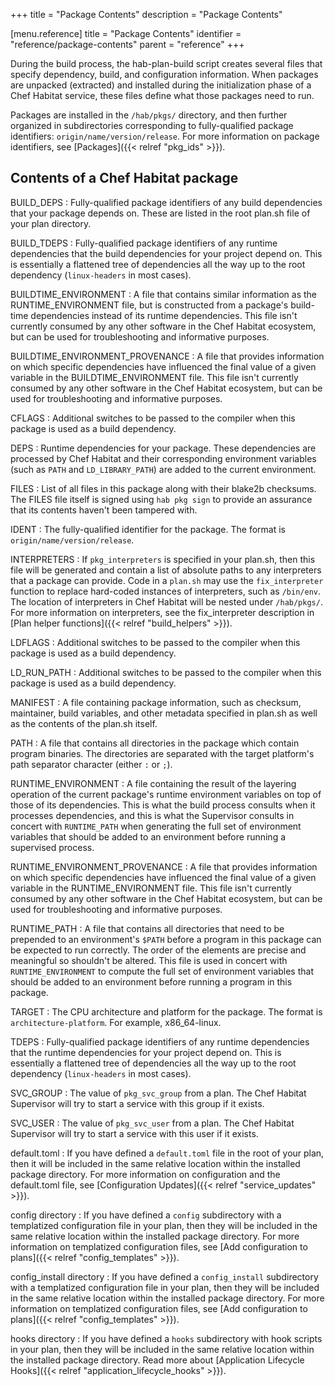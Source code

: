 +++
title = "Package Contents"
description = "Package Contents"


[menu.reference]
    title = "Package Contents"
    identifier = "reference/package-contents"
    parent = "reference"
+++

During the build process, the hab-plan-build script creates several files that specify dependency, build, and configuration information. When packages are unpacked (extracted) and installed during the initialization phase of a Chef Habitat service, these files define what those packages need to run.

Packages are installed in the `/hab/pkgs/` directory, and then further organized in subdirectories corresponding to fully-qualified package identifiers: `origin/name/version/release`. For more information on package identifiers, see [Packages]({{< relref "pkg_ids" >}}).

## Contents of a Chef Habitat package

BUILD_DEPS
: Fully-qualified package identifiers of any build dependencies that your package depends on. These are listed in the root plan.sh file of your plan directory.

BUILD_TDEPS
: Fully-qualified package identifiers of any runtime dependencies that the build dependencies for your project depend on. This is essentially a flattened tree of dependencies all the way up to the root dependency (`linux-headers` in most cases).

BUILDTIME_ENVIRONMENT
: A file that contains similar information as the RUNTIME_ENVIRONMENT file, but is constructed from a package's build-time dependencies instead of its runtime dependencies. This file isn't currently consumed by any other software in the Chef Habitat ecosystem, but can be used for troubleshooting and informative purposes.

BUILDTIME_ENVIRONMENT_PROVENANCE
: A file that provides information on which specific dependencies have influenced the final value of a given variable in the BUILDTIME_ENVIRONMENT file. This file isn't currently consumed by any other software in the Chef Habitat ecosystem, but can be used for troubleshooting and informative purposes.

CFLAGS
: Additional switches to be passed to the compiler when this package is used as a build dependency.

DEPS
: Runtime dependencies for your package. These dependencies are processed by Chef Habitat and their corresponding environment variables (such as `PATH` and `LD_LIBRARY_PATH`) are added to the current environment.

FILES
: List of all files in this package along with their blake2b checksums. The FILES file itself is signed using `hab pkg sign` to provide an assurance that its contents haven't been tampered with.

IDENT
: The fully-qualified identifier for the package. The format is `origin/name/version/release`.

INTERPRETERS
: If `pkg_interpreters` is specified in your plan.sh, then this file will be generated and contain a list of absolute paths to any interpreters that a package can provide. Code in a `plan.sh` may use the `fix_interpreter` function to replace hard-coded instances of interpreters, such as `/bin/env`. The location of interpreters in Chef Habitat will be nested under `/hab/pkgs/`. For more information on interpreters, see the fix_interpreter description in [Plan helper functions]({{< relref "build_helpers" >}}).

LDFLAGS
: Additional switches to be passed to the compiler when this package is used as a build dependency.

LD_RUN_PATH
: Additional switches to be passed to the compiler when this package is used as a build dependency.

MANIFEST
: A file containing package information, such as checksum, maintainer, build variables, and other metadata specified in plan.sh as well as the contents of the plan.sh itself.

PATH
: A file that contains all directories in the package which contain program binaries. The directories are separated with the target platform's path separator character (either `:` or `;`).

RUNTIME_ENVIRONMENT
: A file containing the result of the layering operation of the current package's runtime environment variables on top of those of its dependencies. This is what the build process consults when it processes dependencies, and this is what the Supervisor consults in concert with `RUNTIME_PATH` when generating the full set of environment variables that should be added to an environment before running a supervised process.

RUNTIME_ENVIRONMENT_PROVENANCE
: A file that provides information on which specific dependencies have influenced the final value of a given variable in the RUNTIME_ENVIRONMENT file. This file isn't currently consumed by any other software in the Chef Habitat ecosystem, but can be used for troubleshooting and informative purposes.

RUNTIME_PATH
: A file that contains all directories that need to be prepended to an environment's `$PATH` before a program in this package can be expected to run correctly. The order of the elements are precise and meaningful so shouldn't be altered. This file is used in concert with `RUNTIME_ENVIRONMENT` to compute the full set of environment variables that should be added to an environment before running a program in this package.

TARGET
: The CPU architecture and platform for the package. The format is `architecture-platform`. For example, x86_64-linux.

TDEPS
: Fully-qualified package identifiers of any runtime dependencies that the runtime dependencies for your project depend on. This is essentially a flattened tree of dependencies all the way up to the root dependency (`linux-headers` in most cases).

SVC_GROUP
: The value of `pkg_svc_group` from a plan. The Chef Habitat Supervisor will try to start a service with this group if it exists.

SVC_USER
: The value of `pkg_svc_user` from a plan. The Chef Habitat Supervisor will try to start a service with this user if it exists.

default.toml
: If you have defined a `default.toml` file in the root of your plan, then it will be included in the same relative location within the installed package directory. For more information on configuration and the default.toml file, see [Configuration Updates]({{< relref "service_updates" >}}).

config directory
: If you have defined a `config` subdirectory with a templatized configuration file in your plan, then they will be included in the same relative location within the installed package directory. For more information on templatized configuration files, see [Add configuration to plans]({{< relref "config_templates" >}}).

config_install directory
: If you have defined a `config_install` subdirectory with a templatized configuration file in your plan, then they will be included in the same relative location within the installed package directory. For more information on templatized configuration files, see [Add configuration to plans]({{< relref "config_templates" >}}).

hooks directory
: If you have defined a `hooks` subdirectory with hook scripts in your plan, then they will be included in the same relative location within the installed package directory. Read more about [Application Lifecycle Hooks]({{< relref "application_lifecycle_hooks" >}}).

